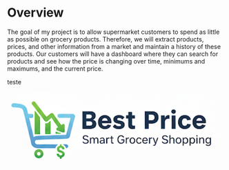 # Overview
The goal of my project is to allow supermarket customers to spend as little as possible on grocery products. Therefore, we will extract products, prices, and other information from a market and maintain a history of these products. Our customers will have a dashboard where they can search for products and see how the price is changing over time, minimums and maximums, and the current price.

teste

![Logo](.github/src/img/overview.png)
